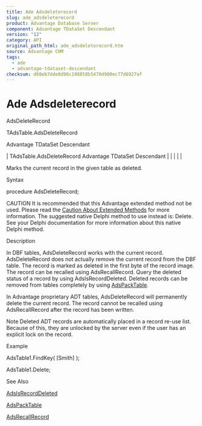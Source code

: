 ```yaml
---
title: Ade Adsdeleterecord
slug: ade_adsdeleterecord
product: Advantage Database Server
component: Advantage TDataSet Descendant
version: "12"
category: API
original_path_html: ade_adsdeleterecord.htm
source: Advantage CHM
tags:
  - ade
  - advantage-tdataset-descendant
checksum: d60eb7dde8d98c198858b5470d900ec77d6927af
---
```


# Ade Adsdeleterecord

AdsDeleteRecord

TAdsTable.AdsDeleteRecord

Advantage TDataSet Descendant

| TAdsTable.AdsDeleteRecord  Advantage TDataSet Descendant |  |  |  |  |

Marks the current record in the given table as deleted.

Syntax

procedure AdsDeleteRecord;

CAUTION It is recommended that this Advantage extended method not be used. Please read the [Caution About Extended Methods](ade_caution_about_extended_methods.md) for more information. The suggested native Delphi method to use instead is: Delete. See your Delphi documentation for more information about this native Delphi method.

Description

In DBF tables, AdsDeleteRecord works with the current record. AdsDeleteRecord does not actually remove the current record from the DBF table. The record is marked as deleted in the first byte of the record image. The record can be recalled using AdsRecallRecord. Query the deleted status of a record by using AdsIsRecordDeleted. Deleted records can be removed from tables completely by using [AdsPackTable](ade_adspacktable.md).

In Advantage proprietary ADT tables, AdsDeleteRecord will permanently delete the current record. The record cannot be recalled using AdsRecallRecord after the record has been written.

Note Deleted ADT records are automatically placed in a record re-use list. Because of this, they are unlocked by the server even if the user has an explicit lock on the record.

Example

AdsTable1.FindKey( [Smith] );

AdsTable1.Delete;

See Also

[AdsIsRecordDeleted](ade_adsisrecorddeleted.md)

[AdsPackTable](ade_adspacktable.md)

[AdsRecallRecord](ade_adsrecallrecord.md)
